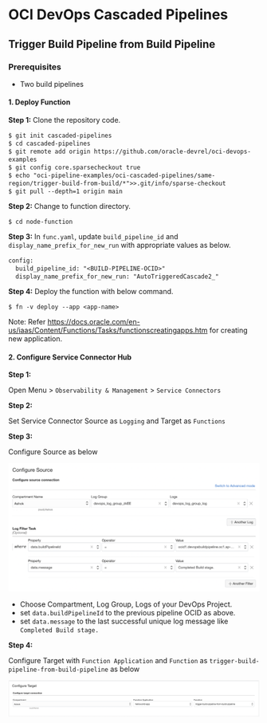 # OCI DevOps Cascaded Pipelines

## Trigger Build Pipeline from Build Pipeline

### Prerequisites
* Two build pipelines

#### 1. Deploy Function
**Step 1:**
Clone the repository code.
```
$ git init cascaded-pipelines
$ cd cascaded-pipelines
$ git remote add origin https://github.com/oracle-devrel/oci-devops-examples
$ git config core.sparsecheckout true
$ echo "oci-pipeline-examples/oci-cascaded-pipelines/same-region/trigger-build-from-build/*">>.git/info/sparse-checkout
$ git pull --depth=1 origin main
```

**Step 2:**
Change to function directory.
```
$ cd node-function
```

**Step 3:**
In `func.yaml`, update `build_pipeline_id` and `display_name_prefix_for_new_run` with appropriate values as below.

```
config:
  build_pipeline_id: "<BUILD-PIPELINE-OCID>"
  display_name_prefix_for_new_run: "AutoTriggeredCascade2_"
```

**Step 4:**
Deploy the function with below command.
```
$ fn -v deploy --app <app-name>
```
Note: Refer https://docs.oracle.com/en-us/iaas/Content/Functions/Tasks/functionscreatingapps.htm for creating new application.

#### 2. Configure Service Connector Hub
**Step 1:**

Open Menu > `Observability & Management` > `Service Connectors`

**Step 2:**

Set Service Connector Source as `Logging` and Target as `Functions`

**Step 3:**

Configure Source as below

![Service Connector Source Config](images/service-connector-source-config.png)

* Choose Compartment, Log Group, Logs of your DevOps Project.
* set `data.buildPipelineId` to the previous pipeline OCID as above.
* set `data.message` to the last successful unique log message like `Completed Build stage.`

**Step 4:**

Configure Target with `Function Application` and `Function` as `trigger-build-pipeline-from-build-pipeline` as below

![Service Connector Target Config](images/service-connector-target-config.png)

